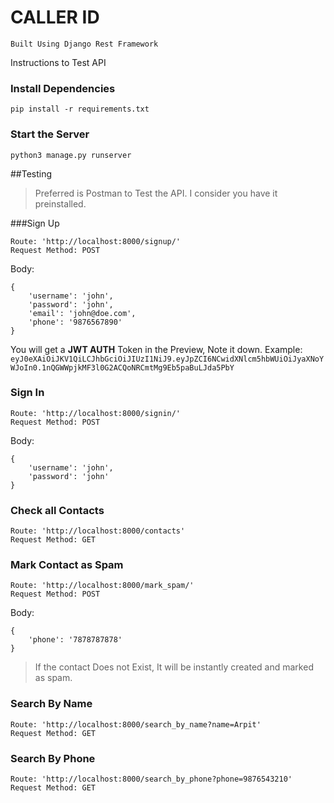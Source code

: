 # CALLER ID
	Built Using Django Rest Framework
Instructions to Test API

### Install Dependencies
`pip install -r requirements.txt`

### Start the Server
`python3 manage.py runserver`

##Testing
> Preferred is Postman to Test the API. I consider you have it preinstalled.

###Sign Up
```
Route: 'http://localhost:8000/signup/'
Request Method: POST
```
Body:
```
{
	'username': 'john',
	'password': 'john',
	'email': 'john@doe.com',
	'phone': '9876567890'
}
```
You will get a **JWT AUTH** Token in the Preview, Note it down.
Example: `eyJ0eXAiOiJKV1QiLCJhbGciOiJIUzI1NiJ9.eyJpZCI6NCwidXNlcm5hbWUiOiJyaXNoYWJoIn0.1nQGWWpjkMF3l0G2ACQoNRCmtMg9Eb5paBuLJda5PbY`

### Sign In
```
Route: 'http://localhost:8000/signin/'
Request Method: POST
```
Body:
```
{
	'username': 'john',
	'password': 'john'
}
```

### Check all Contacts
```
Route: 'http://localhost:8000/contacts'
Request Method: GET
```

### Mark Contact as Spam
```
Route: 'http://localhost:8000/mark_spam/'
Request Method: POST
```
Body:
```
{
	'phone': '7878787878'
}
```
>If the contact Does not Exist, It will be instantly created and marked as spam.

### Search By Name
```
Route: 'http://localhost:8000/search_by_name?name=Arpit'
Request Method: GET
```

### Search By Phone
```
Route: 'http://localhost:8000/search_by_phone?phone=9876543210'
Request Method: GET
```
